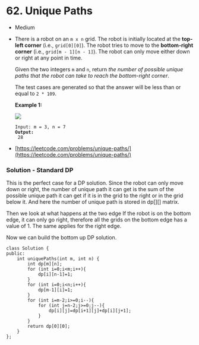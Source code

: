 # 62. Unique Paths

* Medium
*   There is a robot on an `m x n` grid. The robot is initially located at the **top-left corner** (i.e., `grid[0][0]`). The robot tries to move to the **bottom-right corner** (i.e., `grid[m - 1][n - 1]`). The robot can only move either down or right at any point in time.

    Given the two integers `m` and `n`, return _the number of possible unique paths that the robot can take to reach the bottom-right corner_.

    The test cases are generated so that the answer will be less than or equal to `2 * 109`.

    &#x20;

    **Example 1:**

    ![](https://assets.leetcode.com/uploads/2018/10/22/robot\_maze.png)

    <pre><code>Input: m = 3, n = 7
    <strong>Output:
    </strong> 28</code></pre>
* [https://leetcode.com/problems/unique-paths/](https://leetcode.com/problems/unique-paths/)

### Solution - Standard DP

This is the perfect case for a DP solution. Since the robot can only move down or right, the number of unique path it can get is the sum of the possible unique path it can get if it is in the grid to the right or in the grid below it. And here the number of unique path is stored in dp\[]\[] matrix.&#x20;

Then we look at what happens at the two edge If the robot is on the bottom edge, it can only go right, therefore all the grids on the bottom edge has a value of 1. The same applies for the right edge.&#x20;

Now we can build the bottom up DP solution.&#x20;

```
class Solution {
public:
    int uniquePaths(int m, int n) {
        int dp[m][n];
        for (int i=0;i<m;i++){
            dp[i][n-1]=1;
        }
        for (int i=0;i<n;i++){
            dp[m-1][i]=1;
        }
        for (int i=m-2;i>=0;i--){
            for (int j=n-2;j>=0;j--){
                dp[i][j]=dp[i+1][j]+dp[i][j+1];
            }
        }
        return dp[0][0];
    }
};
```
